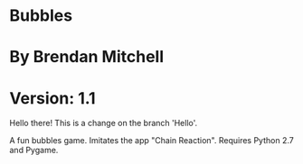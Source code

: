 # Bubbles
# By Brendan Mitchell
# Version: 1.1
Hello there! This is a change on the branch 'Hello'.

A fun bubbles game. Imitates the app "Chain Reaction". Requires Python 2.7 and Pygame.

